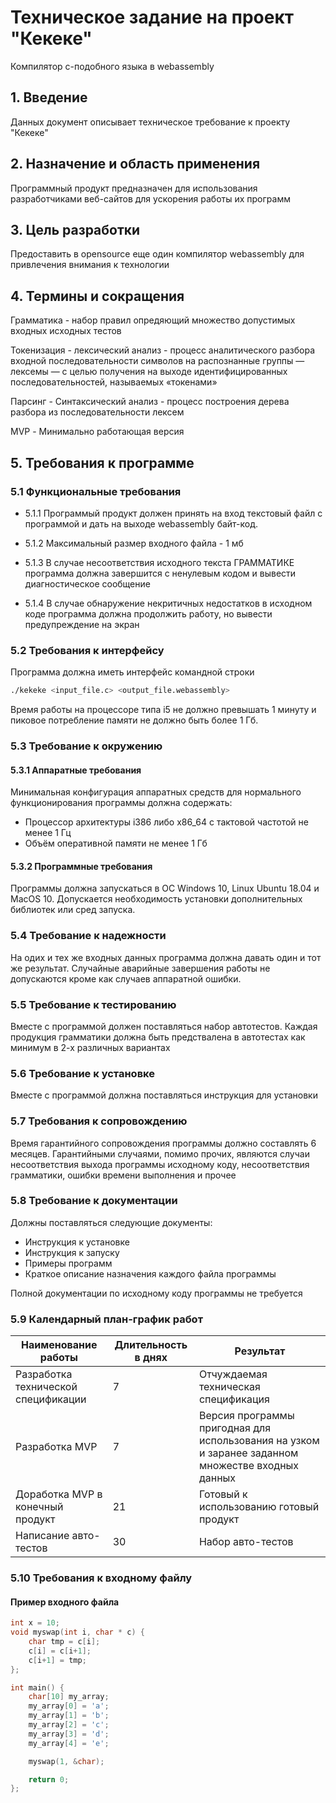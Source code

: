 # Техническое задание на проект "Кекеке"

Компилятор c-подобного языка в webassembly

## 1. Введение

Данных документ описывает техническое требование к проекту "Кекеке"

## 2. Назначение и область применения

Программный продукт предназначен для использования разработчиками веб-сайтов для ускорения работы их программ

## 3. Цель разработки

Предоставить в opensource еще один компилятор webassembly для привлечения внимания к технологии

## 4. Термины и сокращения

Грамматика - набор правил опредяющий множество допустимых входных исходных тестов

Токенизация - лексический анализ - процесс аналитического разбора входной последовательности символов на распознанные группы — лексемы — с целью получения на выходе идентифицированных последовательностей, называемых «токенами»

Парсинг - Синтаксический анализ - процесс построения дерева разбора из последовательности лексем

MVP - Минимально работающая версия

## 5. Требования к программе

### 5.1 Функциональные требования

- 5.1.1 Программый продукт должен принять на вход текстовый файл с программой и дать на выходе webassembly байт-код.

- 5.1.2 Максимальный размер входного файла - 1 мб

- 5.1.3 В случае несоответствия исходного текста ГРАММАТИКЕ программа должна завершится с ненулевым кодом и вывести диагностическое сообщение

- 5.1.4 В случае обнаружение некритичных недостатков в исходном коде программа должна продолжить работу, но вывести предупреждение на экран

### 5.2 Требования к интерфейсу

Программа должна иметь интерфейс командной строки

```sh
./kekeke <input_file.c> <output_file.webassembly>
```

Время работы на процессоре типа i5 не должно превышать 1 минуту и пиковое потребление памяти не должно быть более 1 Гб.

### 5.3 Требование к окружению

#### 5.3.1 Аппаратные требования

Минимальная конфигурация аппаратных средств для нормального функционирования программы должна содержать:

- Процессор архитектуры i386 либо x86_64 с тактовой частотой не менее 1 Гц
- Объём оперативной памяти не менее 1 Гб

#### 5.3.2 Программные требования

Программы должна запускаться в ОС Windows 10, Linux Ubuntu 18.04 и MacOS 10.
Допускается необходимость установки дополнительных библиотек или сред запуска.

### 5.4 Требование к надежности

На одих и тех же входных данных программа должна давать один и тот же результат. Случайные аварийные завершения работы не допускаются кроме как случаев аппаратной ошибки.

### 5.5 Требование к тестированию

Вместе с программой должен поставляться набор автотестов. Каждая продукция грамматики должна быть предствалена в автотестах как минимум в 2-х различных вариантах

### 5.6 Требование к установке

Вместе с программой должна поставляться инструкция для установки

### 5.7 Требования к сопровождению

Время гарантийного сопровождения программы должно составлять 6 месяцев.
Гарантийными случаями, помимо прочих, являются случаи несоответствия выхода программы исходному коду, несоответствия грамматики, ошибки времени выполнения и прочее

### 5.8 Требование к документации

Должны поставляться следующие документы:

- Инструкция к установке
- Инструкция к запуску
- Примеры программ
- Краткое описание назначения каждого файла программы

Полной документации по исходному коду программы не требуется

### 5.9 Календарный план-график работ

| Наименование работы                 | Длительность в днях | Результат                                                                                         |
| ----------------------------------- | ------------------- | ------------------------------------------------------------------------------------------------- |
| Разработка технической спецификации | 7                   | Отчуждаемая техническая спецификация                                                              |
| Разработка MVP                      | 7                   | Версия программы пригодная для использования на узком и заранее заданном множестве входных данных |
| Доработка MVP в конечный продукт    | 21                  | Готовый к использованию готовый продукт                                                           |
| Написание авто-тестов               | 30                  | Набор авто-тестов                                                                                 |


### 5.10 Требования к входному файлу

#### Пример входного файла

```C
int x = 10;
void myswap(int i, char * c) {
    char tmp = c[i];
    c[i] = c[i+1];
    c[i+1] = tmp;
};

int main() {
    char[10] my_array;
    my_array[0] = 'a';
    my_array[1] = 'b';
    my_array[2] = 'c';
    my_array[3] = 'd';
    my_array[4] = 'e';

    myswap(1, &char);

    return 0;
};

```